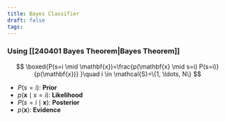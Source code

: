 ```yaml
---
title: Bayes Classifier
draft: false
tags:
---
```

### Using [[240401 Bayes Theorem|Bayes Theorem]]

$$
\boxed{P(s=i \mid \mathbf{x})=\frac{p(\mathbf{x} \mid s=i) P(s=i)}{p(\mathbf{x})} }\quad i \in \mathcal{S}=\{1, \ldots, N\}
$$

- $P(s=i)$: **Prior**
- $p(\mathbf{x} \mid s=i)$: **Likelihood**
- $P(s=i \mid \mathbf{x})$: **Posterior** 
- $p(\mathbf{x})$: **Evidence**

